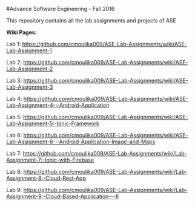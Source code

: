 #Advance Software Engineering - Fall 2016

This repository contains all the lab assignments and projects of ASE

<b>Wiki Pages:</b>

Lab 1: https://github.com/cmoulika009/ASE-Lab-Assignments/wiki/ASE-Lab-Assignment-1

Lab 2: https://github.com/cmoulika009/ASE-Lab-Assignments/wiki/ASE-Lab-Assignment-2

Lab 3: https://github.com/cmoulika009/ASE-Lab-Assignments/wiki/ASE-Lab-Assignment-3

Lab 4: https://github.com/cmoulika009/ASE-Lab-Assignments/wiki/ASE-Lab-Assignment-4-:-Android-Application

Lab 5: https://github.com/cmoulika009/ASE-Lab-Assignments/wiki/ASE-Lab-Assignment-5:-Ionic-Framework

Lab 6: https://github.com/cmoulika009/ASE-Lab-Assignments/wiki/ASE-Lab-Assignment-6-:-Android-Application-Image-and-Maps

Lab 7: https://github.com/cmoulika009/ASE-Lab-Assignments/wiki/Lab-Assignment-7:-Ionic-with-Firebase

Lab 8: https://github.com/cmoulika009/ASE-Lab-Assignments/wiki/Lab-Assignment-8:-Cloud-Rest-App

Lab 9: https://github.com/cmoulika009/ASE-Lab-Assignments/wiki/Lab-Assignment-9:-Cloud-Based-Application---II
